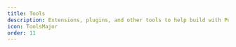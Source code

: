 ```yaml
---
title: Tools
description: Extensions, plugins, and other tools to help build with Polaris.
icon: ToolsMajor
order: 11
---
```

